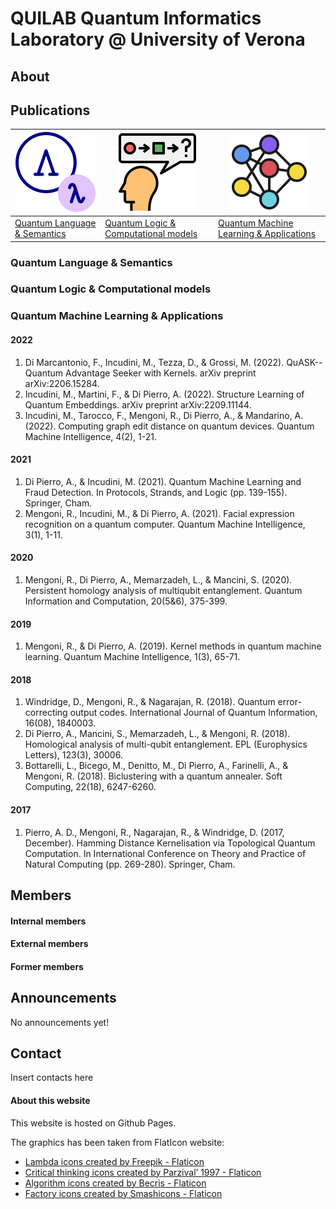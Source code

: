 
# QUILAB Quantum Informatics Laboratory @ University of Verona
  
  
## About



## Publications  
  
| ![](icons/lambda.png) | ![](icons/logic.png) | ![](icons/ml.png) |  
| ------------------------------------------- | --- | --- | 
| [Quantum Language & Semantics](#anchor_qlang) | [Quantum Logic & Computational models](#anchor_qlogic) | [Quantum Machine Learning & Applications](#anchor_qml) | 

### Quantum Language & Semantics 
<a name="anchor_qlang"></a>

### Quantum Logic & Computational models
<a name="anchor_qlogic"></a>

### Quantum Machine Learning & Applications
<a name="anchor_qml"></a>

#### 2022
1. Di Marcantonio, F., Incudini, M., Tezza, D., & Grossi, M. (2022). QuASK--Quantum Advantage Seeker with Kernels. arXiv preprint arXiv:2206.15284.
2. Incudini, M., Martini, F., & Di Pierro, A. (2022). Structure Learning of Quantum Embeddings. arXiv preprint arXiv:2209.11144.
3. Incudini, M., Tarocco, F., Mengoni, R., Di Pierro, A., & Mandarino, A. (2022). Computing graph edit distance on quantum devices. Quantum Machine Intelligence, 4(2), 1-21.

#### 2021
1. Di Pierro, A., & Incudini, M. (2021). Quantum Machine Learning and Fraud Detection. In Protocols, Strands, and Logic (pp. 139-155). Springer, Cham.
2. Mengoni, R., Incudini, M., & Di Pierro, A. (2021). Facial expression recognition on a quantum computer. Quantum Machine Intelligence, 3(1), 1-11.
 
#### 2020
1. Mengoni, R., Di Pierro, A., Memarzadeh, L., & Mancini, S. (2020). Persistent homology analysis of multiqubit entanglement. Quantum Information and Computation, 20(5&6), 375-399.

#### 2019
1. Mengoni, R., & Di Pierro, A. (2019). Kernel methods in quantum machine learning. Quantum Machine Intelligence, 1(3), 65-71.

#### 2018
1. Windridge, D., Mengoni, R., & Nagarajan, R. (2018). Quantum error-correcting output codes. International Journal of Quantum Information, 16(08), 1840003.
2. Di Pierro, A., Mancini, S., Memarzadeh, L., & Mengoni, R. (2018). Homological analysis of multi-qubit entanglement. EPL (Europhysics Letters), 123(3), 30006.
3. Bottarelli, L., Bicego, M., Denitto, M., Di Pierro, A., Farinelli, A., & Mengoni, R. (2018). Biclustering with a quantum annealer. Soft Computing, 22(18), 6247-6260.

#### 2017
1. Pierro, A. D., Mengoni, R., Nagarajan, R., & Windridge, D. (2017, December). Hamming Distance Kernelisation via Topological Quantum Computation. In International Conference on Theory and Practice of Natural Computing (pp. 269-280). Springer, Cham.



## Members   

#### Internal members


#### External members


#### Former members


## Announcements

No announcements yet!

## Contact  

Insert contacts here

#### About this website

This website is hosted on Github Pages.

The graphics has been taken from FlatIcon website:
* <a href="https://www.flaticon.com/free-icons/lambda" title="lambda icons">Lambda icons created by Freepik - Flaticon</a>
* <a href="https://www.flaticon.com/free-icons/critical-thinking" title="critical thinking icons">Critical thinking icons created by Parzival’ 1997 - Flaticon</a>
* <a href="https://www.flaticon.com/free-icons/algorithm" title="algorithm icons">Algorithm icons created by Becris - Flaticon</a>
* <a href="https://www.flaticon.com/free-icons/factory" title="factory icons">Factory icons created by Smashicons - Flaticon</a>
